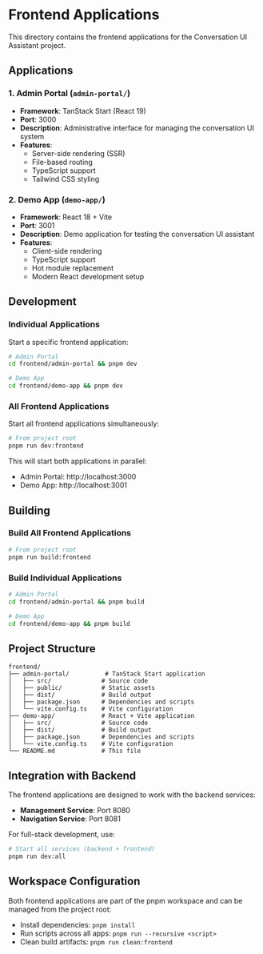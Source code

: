 # Frontend Applications

This directory contains the frontend applications for the Conversation UI Assistant project.

## Applications

### 1. Admin Portal (`admin-portal/`)
- **Framework**: TanStack Start (React 19)
- **Port**: 3000
- **Description**: Administrative interface for managing the conversation UI system
- **Features**: 
  - Server-side rendering (SSR)
  - File-based routing
  - TypeScript support
  - Tailwind CSS styling

### 2. Demo App (`demo-app/`)
- **Framework**: React 18 + Vite
- **Port**: 3001
- **Description**: Demo application for testing the conversation UI assistant
- **Features**:
  - Client-side rendering
  - TypeScript support
  - Hot module replacement
  - Modern React development setup

## Development

### Individual Applications

Start a specific frontend application:

```bash
# Admin Portal
cd frontend/admin-portal && pnpm dev

# Demo App
cd frontend/demo-app && pnpm dev
```

### All Frontend Applications

Start all frontend applications simultaneously:

```bash
# From project root
pnpm run dev:frontend
```

This will start both applications in parallel:
- Admin Portal: http://localhost:3000
- Demo App: http://localhost:3001

## Building

### Build All Frontend Applications

```bash
# From project root
pnpm run build:frontend
```

### Build Individual Applications

```bash
# Admin Portal
cd frontend/admin-portal && pnpm build

# Demo App
cd frontend/demo-app && pnpm build
```

## Project Structure

```
frontend/
├── admin-portal/          # TanStack Start application
│   ├── src/              # Source code
│   ├── public/           # Static assets
│   ├── dist/             # Build output
│   ├── package.json      # Dependencies and scripts
│   └── vite.config.ts    # Vite configuration
├── demo-app/             # React + Vite application
│   ├── src/              # Source code
│   ├── dist/             # Build output
│   ├── package.json      # Dependencies and scripts
│   └── vite.config.ts    # Vite configuration
└── README.md             # This file
```

## Integration with Backend

The frontend applications are designed to work with the backend services:
- **Management Service**: Port 8080
- **Navigation Service**: Port 8081

For full-stack development, use:

```bash
# Start all services (backend + frontend)
pnpm run dev:all
```

## Workspace Configuration

Both frontend applications are part of the pnpm workspace and can be managed from the project root:

- Install dependencies: `pnpm install`
- Run scripts across all apps: `pnpm run --recursive <script>`
- Clean build artifacts: `pnpm run clean:frontend`
